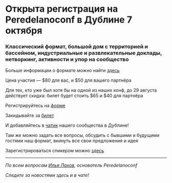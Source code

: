 # Открыта регистрация на **Peredelanoconf** в Дублине 7 октября

### Классический формат, большой дом с территорией и бассейном, индустриальные и развлекательные доклады, нетворкинг, активности и упор на сообщество

Больше информации о формате можно найти [здесь](/./confs/standard.md)

Цена участия — $80 для вас, и $50 для вашего партнёра

Для тех, кто уже был хотя бы на одной из наших конф, до 29 августа действует скидка: билет будет стоить $65 и $40 для партнёра

Регистрируйтесь на [форме]( https://docs.google.com/forms/d/1bNNUQLtIRFUr1AM0nI_WUi35pDApblNCiDmaIubaOk8)

Закидывайте за [билет](/./guides/how-to-pay.md)

И добавляйтесь в [чатик](https://t.me/peredelano_dublin) нашего сообщества в Дублине! 

Там же можно задать все вопросы, обсудить с бывшими и будущими гостями наш формат, вкинуть все свои предложения и идея

Зарегистрироваться спикером можно [здесь](/./guides/tech-speech.md)

---

_По всем вопросам [Илья Лахов](https://t.me/ilakhov), основатель Peredelanoconf_

_Следите за новостями здесь и в чате!_
